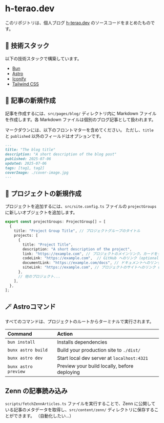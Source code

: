 # h-terao.dev

このリポジトリは、個人ブログ [h-terao.dev](https://h-terao.dev) のソースコードをまとめたものです。

## 💪 技術スタック

以下の技術スタックで構築しています。

- [Bun](https://bun.com/)
- [Astro](https://astro.build/)
- [Iconify](https://iconify.design/)
- [Tailwind CSS](https://tailwindcss.com/)

## 📝 記事の新規作成

記事を作成するには、`src/pages/blog/` ディレクトリ内に Markdown ファイルを作成します。各 Markdown ファイルは個別のブログ記事として扱われます。

マークダウンには、以下のフロントマターを含めてください。
ただし、`title` と `published` 以外のフィールドはオプションです。

```markdown
---
title: "The blog title"
description: "A short description of the blog post"
published: 2025-07-06
updated: 2025-07-06
tags: [tag1, tag2]
coverImage: ./cover-image.jpg
---
```

## 📌 プロジェクトの新規作成

プロジェクトを追加するには、`src/site.config.ts` ファイルの `projectGroups` に新しいオブジェクトを追加します。

```typescript
export const projectGroups: ProjectGroup[] = [
  {
    title: "Project Group Title", // プロジェクトグループのタイトル
    projects: [
      {
        title: "Project Title",
        description: "A short description of the project",
        link: "https://example.com", // プロジェクトのメインリンク。カードをクリックしたときに開くリンク
        codeLink: "https://example.com",  // GitHub へのリンク (optional)
        documentLink: "https://example.com/docs", // ドキュメントへのリンク (optional)
        siteLink: "https://example.com", // プロジェクトのサイトへのリンク (optional)
      },
      // 他のプロジェクト...
    ],
  },
];
```

## 🪄 Astroコマンド

すべてのコマンドは、プロジェクトのルートからターミナルで実行されます。

| Command             | Action                                       |
| :-------------------| :--------------------------------------------|
| `bun install`       | Installs dependencies                        |
| `bunx astro build`   | Build your production site to `./dist/`      |
| `bunx astro dev`     | Start local dev server at `localhost:4321`   |
| `bunx astro preview` | Preview your build locally, before deploying |

## Zenn の記事読み込み

`scripts/fetchZennArticles.ts` ファイルを実行することで、Zenn に公開している記事のメタデータを取得し、`src/content/zenn/` ディレクトリに保存することができます。
（自動化したい...）